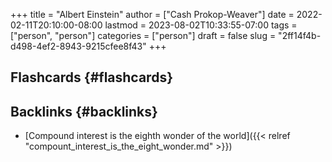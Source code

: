 +++
title = "Albert Einstein"
author = ["Cash Prokop-Weaver"]
date = 2022-02-11T20:10:00-08:00
lastmod = 2023-08-02T10:33:55-07:00
tags = ["person", "person"]
categories = ["person"]
draft = false
slug = "2ff14f4b-d498-4ef2-8943-9215cfee8f43"
+++

## Flashcards {#flashcards}


## Backlinks {#backlinks}

-   [Compound interest is the eighth wonder of the world]({{< relref "compount_interest_is_the_eight_wonder.md" >}})
